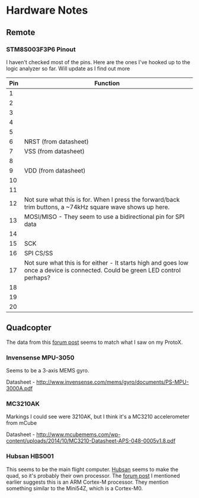 # Hardware Notes

## Remote

### STM8S003F3P6 Pinout

I haven't checked most of the pins. Here are the ones I've hooked up to the logic analyzer so far. Will update as I find out more

Pin | Function
--- | --------
 1 | 
 2 | 
 3 | 
 4 | 
 5 | 
 6 | NRST (from datasheet)
 7 | VSS (from datasheet)
 8 | 
 9 | VDD (from datasheet)
 10 | 
 11 | 
 12 | Not sure what this is for. When I press the forward/back trim buttons, a ~74kHz square wave shows up here.
 13 | MOSI/MISO - They seem to use a bidirectional pin for SPI data
 14 | 
 15 | SCK
 16 | SPI CS/SS
 17 | Not sure what this is for either - It starts high and goes low once a device is connected. Could be green LED control perhaps?
 18 | 
 19 | 
 20 | 

## Quadcopter
The data from this [forum post](http://www.rcgroups.com/forums/showpost.php?p=26871198&postcount=1269) seems to match what I saw on my ProtoX.

### Invensense MPU-3050

Seems to be a 3-axis MEMS gyro.

Datasheet - http://www.invensense.com/mems/gyro/documents/PS-MPU-3000A.pdf

### MC3210AK

Markings I could see were 3210AK, but I think it's a MC3210 accelerometer from mCube

Datasheet - http://www.mcubemems.com/wp-content/uploads/2014/10/MC3210-Datasheet-APS-048-0005v1.8.pdf

### Hubsan HBS001
This seems to be the main flight computer. [Hubsan](http://hubsan.com) seems to make the quad, so it's probably their own processor. The [forum post](http://www.rcgroups.com/forums/showpost.php?p=26871198&postcount=1269) I mentioned earlier suggests this is an ARM Cortex-M processor. They mention something similar to the Mini54Z, which is a Cortex-M0.

